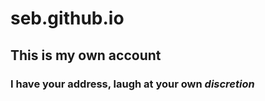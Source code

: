 # seb.github.io
## This is my own account
### I have your address, **laugh at your own _discretion_**
